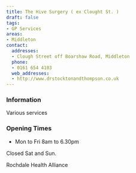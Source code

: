 ```yaml
---
title: The Hive Surgery ( ex Clought St. )
draft: false
tags:
- GP Services
areas:
- Middleton
contact:
  addresses:
  - Clough Street off Boarshaw Road, Middleton
  phone:
  - 0161 654 4103
  web_addresses:
  - http://www.drstocktonandthompson.co.uk
---
```


### Information
Various services

### Opening Times
* Mon to Fri 8am to 6.30pm

Closed Sat and Sun.

Rochdale Health Alliance